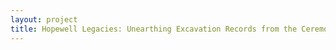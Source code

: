 ```yaml
--- 
layout: project 
title: Hopewell Legacies: Unearthing Excavation Records from the Ceremonial Mounds of the Ohio Hopewell
---
```



